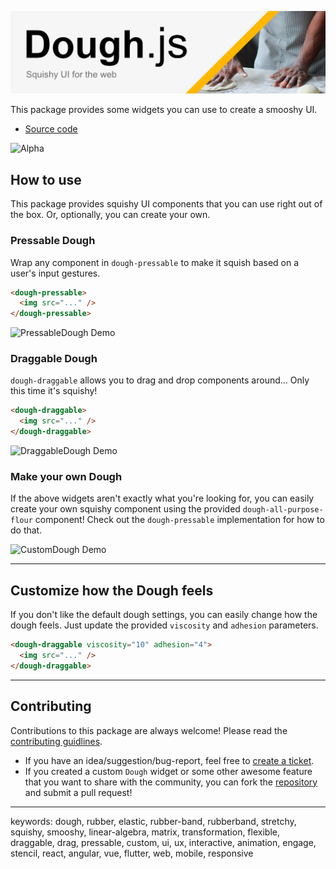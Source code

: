 ![Dough JS](./assets/images/dough-web-logo@repo.jpeg)

This package provides some widgets you can use to create a smooshy UI.

- [Source code](https://github.com/josiahsrc/dough)

<!-- a yellow warning that this package is in alpha -->

![Alpha](https://img.shields.io/badge/alpha-yellow.svg)

## How to use

This package provides squishy UI components that you can use right out of the box. Or, optionally, you can create your own.

### Pressable Dough

Wrap any component in `dough-pressable` to make it squish based on a user's input gestures.

```html
<dough-pressable>
  <img src="..." />
</dough-pressable>
```

![PressableDough Demo](../../assets/gifs/pressable-dough.gif)

### Draggable Dough

`dough-draggable` allows you to drag and drop components around... Only this time it's squishy!

```html
<dough-draggable>
  <img src="..." />
</dough-draggable>
```

![DraggableDough Demo](../../assets/gifs/draggable-dough.gif)

### Make your own Dough

If the above widgets aren't exactly what you're looking for, you can easily create your own squishy component using the provided `dough-all-purpose-flour` component! Check out the `dough-pressable` implementation for how to do that.

![CustomDough Demo](../../assets/gifs/custom-dough.gif)

---

## Customize how the Dough feels

If you don't like the default dough settings, you can easily change how the dough feels. Just update the provided `viscosity` and `adhesion` parameters.

```html
<dough-draggable viscosity="10" adhesion="4">
  <img src="..." />
</dough-draggable>
```

---

## Contributing

Contributions to this package are always welcome! Please read the [contributing guidlines](../../CONTRIBUTING.md).

- If you have an idea/suggestion/bug-report, feel free to [create a ticket](https://github.com/josiahsrc/dough/issues).
- If you created a custom `Dough` widget or some other awesome feature that you want to share with the community, you can fork the [repository](https://github.com/josiahsrc/dough) and submit a pull request!

---

keywords: dough, rubber, elastic, rubber-band, rubberband, stretchy, squishy, smooshy, linear-algebra, matrix, transformation, flexible, draggable, drag, pressable, custom, ui, ux, interactive, animation, engage, stencil, react, angular, vue, flutter, web, mobile, responsive
